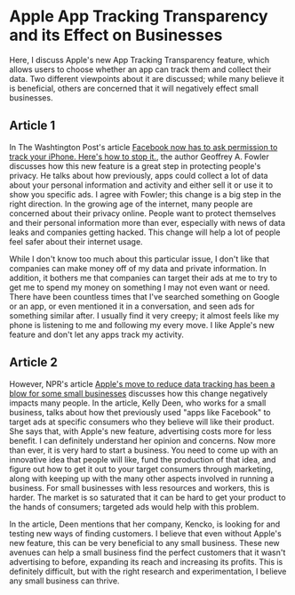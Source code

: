 # Apple App Tracking Transparency and its Effect on Businesses
Here, I discuss Apple's new App Tracking Transparency feature, which allows users to choose whether an app can track them and collect their data. Two different viewpoints about it are discussed; while many believe it is beneficial, others are concerned that it will negatively effect small businesses.

## Article 1
In The Washtington Post's article [Facebook now has to ask permission to track your iPhone. Here's how to stop it.](https://www.washingtonpost.com/technology/2021/04/26/iphone-ask-app-not-to-track-ios-update/), the author Geoffrey A. Fowler discusses how this new feature is a great step in protecting people's privacy. He talks about how previously, apps could collect a lot of data about your personal information and activity and either sell it or use it to show you specific ads. I agree with Fowler; this change is a big step in the right direction. In the growing age of the internet, many people are concerned about their privacy online. People want to protect themselves and their personal information more than ever, especially with news of data leaks and companies getting hacked. This change will help a lot of people feel safer about their internet usage.

While I don't know too much about this particular issue, I don't like that companies can make money off of my data and private information. In addition, it bothers me that companies can target their ads at me to try to get me to spend my money on something I may not even want or need. There have been countless times that I've searched something on Google or an app, or even mentioned it in a conversation, and seen ads for something similar after. I usually find it very creepy; it almost feels like my phone is listening to me and following my every move. I like Apple's new feature and don't let any apps track my activity.

## Article 2
However, NPR's article [Apple's move to reduce data tracking has been a blow for some small businesses](https://www.npr.org/2022/08/20/1118619832/apples-move-to-reduce-data-tracking-has-been-a-blow-for-some-small-businesses) discusses how this change negatively impacts many people. In the article, Kelly Deen, who works for a small business, talks about how thet previously used "apps like Facebook" to target ads at specific consumers who they believe will like their product. She says that, with Apple's new feature, advertising costs more for less benefit. I can definitely understand her opinion and concerns. Now more than ever, it is very hard to start a business. You need to come up with an innovative idea that people will like, fund the production of that idea, and figure out how to get it out to your target consumers through marketing, along with keeping up with the many other aspects involved in running a business. For small businesses with less resources and workers, this is harder. The market is so saturated that it can be hard to get your product to the hands of consumers; targeted ads would help with this problem.

In the article, Deen mentions that her company, Kencko, is looking for and testing new ways of finding customers. I believe that even without Apple's new feature, this can be very beneficial to any small business. These new avenues can help a small business find the perfect customers that it wasn't advertising to before, expanding its reach and increasing its profits. This is definitely difficult, but with the right research and experimentation, I believe any small business can thrive.